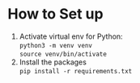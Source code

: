 # How to Set up
1. Activate virtual env for Python: \
    `python3 -m venv venv`\
    `source venv/bin/activate`
2. Install the packages \
   `pip install -r requirements.txt`